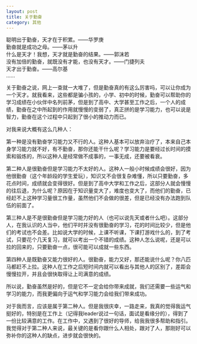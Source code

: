 ```yaml
---
layout: post
title: 关于勤奋
category: 其他
---
```


聪明出于勤奋，天才在于积累。——华罗庚<br>
勤奋就是成功之母。——茅以升<br>
什么是天才！我想，天才就是勤奋的结果。——郭沫若<br>
没有加倍的勤奋，就既没有才能，也没有天才。——门捷列夫<br>
天才出于勤奋。——高尔基<br>
......

关于勤奋之说，网上一查就一大堆了，但是勤奋真的有这么厉害吗，可以让你成为一个天才。就我看来，这些都是骗小孩的，小学、初中的时候，勤奋可以帮助你的学习成绩在小伙伴中名列前茅，但是到了高中、大学甚至工作之后，一个人的成绩，勤奋在之中所起到的作用就慢慢的变弱了，真正拼的是学习能力，也可以说是智力，勤奋在这个过程中只起到了很小的推动力而已。

对我来说大概有这么几种人：

第一种是没有勤奋学习能力又不行的人。这种人基本可以放弃治疗了，本来自己本身学习能力就不好，有不勤奋，那你还能干什么呢？学习能力是要经过长时间的摸索和锻炼的，所以这种人是经常做不成事的，一事无成，还要被看衰。

第二种人是很勤奋但是学习能力不太好的人。这种人一般小时候成绩会很好，因为他很勤奋（这个年龄段的学生爱玩），知识又不会很复杂难懂，所以只要勤奋，多花点时间，成绩就会变得很好。但是到了高中大学和工作之后，这部分人就会慢慢的往后退，为什么呢？原因在于知识量变大了，难度也变大了，而他们的勤奋，已经赶不上这种学习量很工作量，虽然他们不会做的很差，但是已经没有办法跑到队伍的前面了。

第三种人是不是很勤奋但是学习能力好的人（也可以说先天或者什么吧）。这部分人，在我认识的人当中，他们平时并没有很勤奋的学习，花的时间比较少，但是他们的考试也不会差。比如说大学的时候，上课不听课，下课打游戏什么的，到了考试，只要花个几天复习，就可以考出一个不错的成绩。这种人怎么说呢，还是可以拉的回来的，只要勤奋一点，很可能可以成就一些东西。

第四种人是既勤奋又能力很好的人。很勤奋，能力又好，那还能说什么呢？你八匹马都赶不上拉。这种人在工作之后短时间内就可以看出与其他人的区别了，差距会慢慢拉开，并且会很快取得让上司满意的成绩。

所以说，勤奋虽然是好的，但是它不一定会给你带来成就，我们还需要一些运气和学习的能力，而我更偏向于运气和学习能力会给我们带来成功。

对于我而言，应该是属于第二种人。但是我很庆幸，一路走来，我真的觉得我运气挺好的，特别是在工作上（记得我leader说过一句话，面试是看缘分的），得到了一份比较满意的工作。在工作中，又遇到了很好的导师，给我我很多帮助和指引。我觉得对于第二种人来说，最关键的是看你跟什么人相处，跟对了人，那刚好可以弥补你的这种人的缺点，进步就会很快的。
